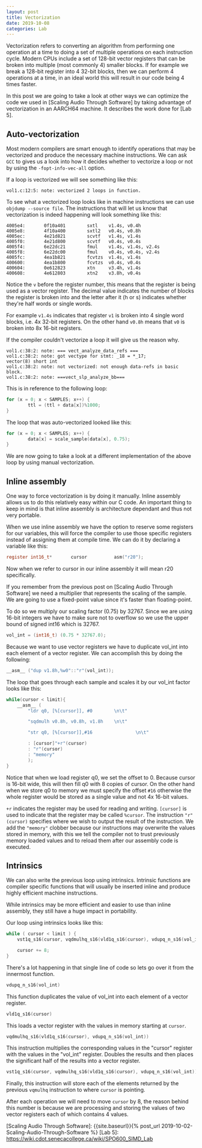 ```yaml
---
layout: post
title: Vectorization
date: 2019-10-08
categories: Lab
---
```


Vectorization refers to converting an algorithm from performing one operation at a time to doing a set of multiple operations on each instruction cycle. Modern CPUs include a set of 128-bit vector registers that can be broken into multiple (most commonly 4) smaller blocks. If for example we break a 128-bit register into 4 32-bit blocks, then we can perform 4 operations at a time, in an ideal world this will result in our code being 4 times faster.

In this post we are going to take a look at other ways we can optimize the code we used in [Scaling Audio Through Software] by taking advantage of vectorization in an AARCH64 machine. It describes the work done for [Lab 5].

## Auto-vectorization

Most modern compilers are smart enough to identify operations that may be vectorized and produce the necessary machine instructions. We can ask `GCC` to gives us a look into how it decides whether to vectorize a loop or not by using the `-fopt-info-vec-all` option.

If a loop is vectorized we will see something like this:

```
vol1.c:12:5: note: vectorized 2 loops in function.
```

To see what a vectorized loop looks like in machine instructions we can use `objdump --source file`. The instructions that will let us know that vectorization is indeed happening will look something like this:

```
4005e4:       0f10a401        sxtl    v1.4s, v0.4h
4005e8:       4f10a400        sxtl2   v0.4s, v0.8h
4005ec:       4e21d821        scvtf   v1.4s, v1.4s
4005f0:       4e21d800        scvtf   v0.4s, v0.4s
4005f4:       6e22dc21        fmul    v1.4s, v1.4s, v2.4s
4005f8:       6e22dc00        fmul    v0.4s, v0.4s, v2.4s
4005fc:       4ea1b821        fcvtzs  v1.4s, v1.4s
400600:       4ea1b800        fcvtzs  v0.4s, v0.4s
400604:       0e612823        xtn     v3.4h, v1.4s
400608:       4e612803        xtn2    v3.8h, v0.4s
```

Notice the `v` before the register number, this means that the register is being used as a vector register. The decimal value indicates the number of blocks the register is broken into and the letter after it (h or s) indicates whether they're half words or single words.

For example `v1.4s` indicates that register `v1` is broken into 4 single word blocks, i.e. 4x 32-bit registers. On the other hand `v0.8h` means that `v0` is broken into 8x 16-bit registers.

If the compiler couldn't vectorize a loop it will give us the reason why.

```
vol1.c:38:2: note: === vect_analyze_data_refs ===
vol1.c:38:2: note: got vectype for stmt: _18 = *_17;
vector(8) short int
vol1.c:38:2: note: not vectorized: not enough data-refs in basic block.
vol1.c:38:2: note: ===vect_slp_analyze_bb===
```

This is in reference to the following loop:

```c
for (x = 0; x < SAMPLES; x++) {
        ttl = (ttl + data[x])%1000;
}
```

The loop that was auto-vectorized looked like this:

```c
for (x = 0; x < SAMPLES; x++) {
        data[x] = scale_sample(data[x], 0.75);
}
```

We are now going to take a look at a different implementation of the above loop by using manual vectorization.

## Inline assembly

One way to force vectorization is by doing it manually. Inline assembly allows us to do this relatively easy within our C code. An important thing to keep in mind is that inline assembly is architecture dependant and thus not very portable.

When we use inline assembly we have the option to reserve some registers for our variables, this will force the compiler to use those specific registers instead of assigning them at compile time. We can do it by declaring a variable like this:

```c
register int16_t*       cursor          asm("r20");
```

Now when we refer to cursor in our inline assembly it will mean r20 specifically.

If you remember from the previous post on [Scaling Audio Through Software] we need a multiplier that represents the scaling of the sample. We are going to use a fixed-point value since it's faster than floating-point.

To do so we multiply our scaling factor (0.75) by 32767. Since we are using 16-bit integers we have to make sure not to overflow so we use the upper bound of signed int16 which is 32767.

```c
vol_int = (int16_t) (0.75 * 32767.0);
```

Because we want to use vector registers we have to duplicate vol_int into each element of a vector register. We can accomplish this by doing the following:

```c
__asm__ ("dup v1.8h,%w0"::"r"(vol_int));
```

The loop that goes through each sample and scales it by our vol_int factor looks like this:

```c
while(cursor < limit){
    __asm__ (
        "ldr q0, [%[cursor]], #0        \n\t"

        "sqdmulh v0.8h, v0.8h, v1.8h    \n\t"

        "str q0, [%[cursor]],#16                \n\t"

        : [cursor]"+r"(cursor)
        : "r"(cursor)
        : "memory"
        );
}
```

Notice that when we load register q0, we set the offset to 0. Because cursor is 16-bit wide, this will then fill q0 with 8 copies of cursor. On the other hand when we store q0 to memory we must specify the offset `#16` otherwise the whole register would be stored as a single value and not 4x 16-bit values.

`+r` indicates the register may be used for reading and writing. `[cursor]` is used to indicate that the register may be called `%cursor`. The instruction `"r"(cursor)` specifies where we wish to output the result of the instruction. We add the `"memory"` clobber because our instructions may overwrite the values stored in memory, with this we tell the compiler not to trust previously memory loaded values and to reload them after our assembly code is executed.

## Intrinsics

We can also write the previous loop using intrinsics. Intrinsic functions are compiler specific functions that will usually be inserted inline and produce highly efficient machine instructions.

While intrinsics may be more efficient and easier to use than inline assembly, they still have a huge impact in portability.

Our loop using intrinsics looks like this:

```c
while ( cursor < limit ) {
    vst1q_s16(cursor, vqdmulhq_s16(vld1q_s16(cursor), vdupq_n_s16(vol_int)));

    cursor += 8;
}
```

There's a lot happening in that single line of code so lets go over it from the innermost function.

```c
vdupq_n_s16(vol_int)
```

This function duplicates the value of vol_int into each element of a vector register.

```c
vld1q_s16(cursor)
```

This loads a vector register with the values in memory starting at `cursor`.

```c
vqdmulhq_s16(vld1q_s16(cursor), vdupq_n_s16(vol_int))
```

This instruction multiplies the corresponding values in the "cursor" register with the values in the "vol_int" register. Doubles the results and then places the significant half of the results into a vector register.

```c
vst1q_s16(cursor, vqdmulhq_s16(vld1q_s16(cursor), vdupq_n_s16(vol_int)));
```

Finally, this instruction will store each of the elements returned by the previous `vqmulhq` instruction to where `cursor` is pointing.

After each operation we will need to move `cursor` by 8, the reason behind this number is because we are processing and storing the values of two vector registers each of which contains 4 values.

[Scaling Audio Through Software]: {{site.baseurl}}{% post_url 2019-10-02-Scaling-Audio-Through-Software %}
[Lab 5]: https://wiki.cdot.senecacollege.ca/wiki/SPO600_SIMD_Lab
